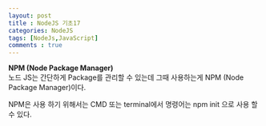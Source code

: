 ```yaml
---
layout: post
title : NodeJS 기초17
categories: NodeJS
tags: [NodeJs,JavaScript]
comments : true
---
```


**NPM (Node Package Manager)**     
노드 JS는 간단하게 Package를 관리할 수 있는데 
그때 사용하는게 NPM (Node Package Manager)이다.

NPM은 사용 하기 위해서는 CMD 또는 terminal에서 
명령어는 npm init 으로 사용 할 수 있다.



